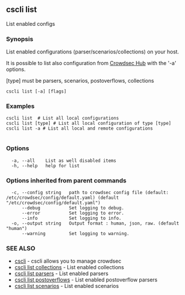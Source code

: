## cscli list

List enabled configs

### Synopsis


List enabled configurations (parser/scenarios/collections) on your host.

It is possible to list also configuration from [Crowdsec Hub](https://hub.crowdsec.net) with the '-a' options.

[type] must be parsers, scenarios, postoverflows, collections
		

```
cscli list [-a] [flags]
```

### Examples

```
cscli list  # List all local configurations
cscli list [type] # List all local configuration of type [type]
cscli list -a # List all local and remote configurations
		
```

### Options

```
  -a, --all    List as well disabled items
  -h, --help   help for list
```

### Options inherited from parent commands

```
  -c, --config string   path to crowdsec config file (default: /etc/crowdsec/config/default.yaml) (default "/etc/crowdsec/config/default.yaml")
      --debug           Set logging to debug.
      --error           Set logging to error.
      --info            Set logging to info.
  -o, --output string   Output format : human, json, raw. (default "human")
      --warning         Set logging to warning.
```

### SEE ALSO

* [cscli](cscli.md)	 - cscli allows you to manage crowdsec
* [cscli list collections](cscli_list_collections.md)	 - List enabled collections
* [cscli list parsers](cscli_list_parsers.md)	 - List enabled parsers
* [cscli list postoverflows](cscli_list_postoverflows.md)	 - List enabled postoverflow parsers
* [cscli list scenarios](cscli_list_scenarios.md)	 - List enabled scenarios


